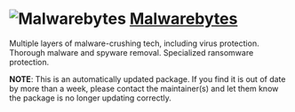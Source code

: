 # ![Malwarebytes](https://rawcdn.githack.com/pauby/ChocoPackages/920ab4c8e70ab46814966644a86f403f171d7a09/icons/malwarebytes.png "Malwarebytes") [Malwarebytes](https://chocolatey.org/packages/malwarebytes)

Multiple layers of malware-crushing tech, including virus protection. Thorough malware and spyware removal. Specialized ransomware protection.

**NOTE**: This is an automatically updated package. If you find it is out of date by more than a week, please contact the maintainer(s) and let them know the package is no longer updating correctly.